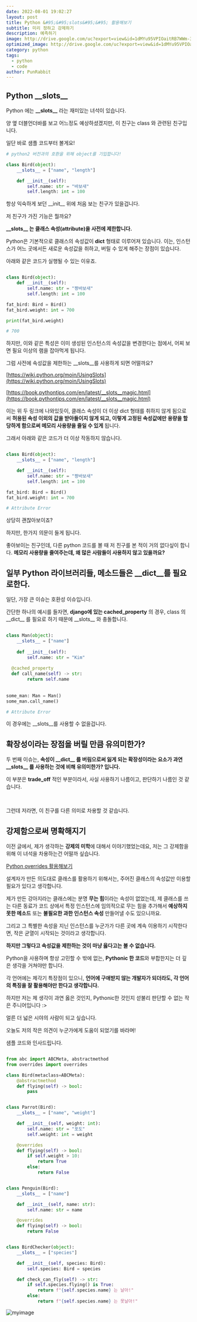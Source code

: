 ```yaml
---
date: 2022-08-01 19:02:27
layout: post
title: Python &#95;&#95;slots&#95;&#95; 활용해보기
subtitle: 미리 정하고 강제하기
description: 예측하기
image: http://drive.google.com/uc?export=view&id=1dMYu95VPIOaitRB7WWm-3YxzdPrw1SZG
optimized_image: http://drive.google.com/uc?export=view&id=1dMYu95VPIOaitRB7WWm-3YxzdPrw1SZG
category: python
tags:
  - python
  - code
author: PunRabbit
---
```


## Python &#95;&#95;slots&#95;&#95;

Python 에는 **&#95;&#95;slots&#95;&#95;** 라는 재미있는 녀석이 있습니다.

양 옆 더블언더바를 보고 어느정도 예상하셨겠지만, 이 친구는 class 와 관련된 친구입니다.

일단 바로 샘플 코드부터 볼게요!

```python
# python2 버전과의 호환을 위해 object를 기입합니다!

class Bird(object):
	__slots__ = ["name", "length"]

	def __init__(self):
		self.name: str = "바보새"
		self.length: int = 100

```

항상 익숙하게 보던 &#95;&#95;init&#95;&#95; 위에 처음 보는 친구가 있을겁니다.

저 친구가 가진 기능은 뭘까요?

**&#95;&#95;slots&#95;&#95; 는 클래스 속성(attribute)을 사전에 제한합니다.**

Python은 기본적으로 클래스의 속성값이 **dict** 형태로 이루어져 있습니다. 이는, 인스턴스가 어느 곳에서든 새로운 속성값을 취하고, 버릴 수 있게 해주는 장점이 있습니다.

아래와 같은 코드가 실행될 수 있는 이유죠.

```python

class Bird(object):
	def __init__(self):
		self.name: str = "짱바보새"
		self.length: int = 100

fat_bird: Bird = Bird()
fat_bird.weight: int = 700

print(fat_bird.weight)

# 700

```

하지만, 이와 같은 특성은 이미 생성된 인스턴스의 속성값을 변경한다는 점에서, 어찌 보면 필요 이상의 램을 잡아먹게 됩니다.

그럼 사전에 속성값을 제한하는 &#95;&#95;slots&#95;&#95;를 사용하게 되면 어떨까요?

[https://wiki.python.org/moin/UsingSlots](https://wiki.python.org/moin/UsingSlots)

[https://book.pythontips.com/en/latest/__slots__magic.html](https://book.pythontips.com/en/latest/__slots__magic.html)

이는 위 두 링크에 나와있듯이, 클래스 속성이 더 이상 dict 형태를 취하지 않게 됨으로써 **허용된 속성 이외의 값을 받아들이지 않게 되고, 이렇게 고정된 속성값에만 용량을 할당하게 함으로써 메모리 사용량을 줄일 수 있게** 됩니다.

그래서 아래와 같은 코드가 더 이상 작동하지 않습니다.

```python

class Bird(object):
	__slots__ = ["name", "length"]

	def __init__(self):
		self.name: str = "짱바보새"
		self.length: int = 100

fat_bird: Bird = Bird()
fat_bird.weight: int = 700

# Attribute Error

```

상당히 괜찮아보이죠?

하지만, 한가지 의문이 들게 됩니다.

좋아보이는 친구인데, 다른 python 코드를 볼 때 저 친구를 본 적이 거의 없다싶이 합니다. **메모리 사용량을 줄여주는데, 왜 많은 사람들이 사용하지 않고 있을까요?**

## 일부 Python 라이브러리들, 메소드들은 &#95;&#95;dict&#95;&#95;를 필요로한다.

일단, 가장 큰 이슈는 호환성 이슈입니다.

간단한 하나의 예시를 들자면, **django에 있는 cached_property** 의 경우, class 의 &#95;&#95;dict&#95;&#95; 를 필요로 하기 때문에 &#95;&#95;slots&#95;&#95; 와 충돌합니다.

```python

class Man(object):  
    __slots__ = ["name"]  
  
    def __init__(self):  
        self.name: str = "Kim"  
  
  @cached_property  
  def call_name(self) -> str:  
        return self.name  
  
  
some_man: Man = Man()  
some_man.call_name()

# Attribute Error

```

이 경우에는 &#95;&#95;slots&#95;&#95;를 사용할 수 없을겁니다.

## 확장성이라는 장점을 버릴 만큼 유의미한가?

두 번째 이슈는, **속성이 &#95;&#95;dict&#95;&#95; 를 버림으로써 잃게 되는 확장성이라는 요소가 과연 &#95;&#95;slots&#95;&#95; 를 사용하는 것에 비해 유의미한가? 입니다.**

이 부분은 **trade_off** 적인 부분이라서, 사실 사용하기 나름이고, 판단하기 나름인 것 같습니다.

<br/>


그런데 저라면, 이 친구를 다른 의미로 차용할 것 같습니다.

## 강제함으로써 명확해지기

이전 글에서, 제가 생각하는 **강제의 미학**에 대해서 이야기했었는데요, 저는 그 강제함을 위해 이 녀석을 차용하는건 어떨까 싶습니다.

[Python overrides 활용해보기](https://punrabbit.github.io/python-overrides/)

설계자가 만든 의도대로 클래스를 활용하기 위해서는, 주어진 클래스의 속성값만 이용할 필요가 있다고 생각합니다.

제가 만든 강아지라는 클래스에는 분명 **무는 힘**이라는 속성이 없었는데, 제 클래스를 쓰는 다른 동료가 코드 상에서 특정 인스턴스에 임의적으로 무는 힘을 추가해서 **예상하지 못한 메소드** 또는 **불필요한 과한 인스턴스 속성** 만들어낼 수도 있으니까요.

그리고 그 특별한 속성을 지닌 인스턴스를 누군가가 다른 곳에 계속 이용하기 시작한다면, 작은 균열이 시작되는 것이라고 생각합니다.

**하지만 그렇다고 속성값을 제한하는 것이 마냥 옳다고는 볼 수 없습니다.**

Python을 사용하며 항상 고민할 수 밖에 없는, **Pythonic 한 코드**와 부합한지는 더 깊은 생각을 거쳐야만 합니다.

각 언어에는 제각기 특장점이 있으니, **언어에 구애받지 않는 개발자가 되더라도, 각 언어의 특징을 잘 활용해야만 한다고 생각합니다.**

하지만 저는 제 생각이 과연 옳은 것인지, Pythonic한 것인지 섣불리 판단할 수 없는 작은 주니어입니다 :>

얼른 더 넓은 시야의 사람이 되고 싶습니다.

오늘도 저의 작은 의견이 누군가에게 도움이 되었기를 바라며!

샘플 코드와 인사드립니다.

```python

from abc import ABCMeta, abstractmethod
from overrides import overrides

class Bird(metaclass=ABCMeta):
	@abstractmethod
	def flying(self) -> bool:
		pass


class Parrot(Bird):
	__slots__ = ["name", "weight"]

	def __init__(self, weight: int):
		self.name: str = "포도"
		self.weight: int = weight

	@overrides
	def flying(self) -> bool:
		if self.weight > 10:
			return True
		else:
			return False


class Penguin(Bird):
	__slots__ = ["name"]

	def __init__(self, name: str):
		self.name: str = name

	@overrides
	def flying(self) -> bool:
		return False


class BirdChecker(object):
	__slots__ = ["species"]

	def __init__(self, species: Bird):
		self.species: Bird = species

	def check_can_fly(self) -> str:
		if self.species.flying() is True:
			return f"{self.species.name} 는 날아!"
		else:
			return f"{self.species.name} 는 못날아!"

```

![myimage](http://drive.google.com/uc?export=view&id=1nUxYvlQ8Z7L2TLNUqJeANLe8rjmlLlzp)



